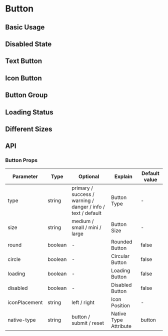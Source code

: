 # Button

## Basic Usage

<demo src="./button/button-base.vue" desc="Use the type, round, and circle attributes to define the style of the button, and you can set the button icon by specifying the icon slot through the template."></demo>

## Disabled State

<demo src="./button/button-disabled.vue" title="Button Unavailable Status" desc="You can use the: disabled attribute to define whether a button is available, which accepts a Boolean value."></demo>

## Text Button

<demo src="./button/button-text.vue" title="Button without border and background color"></demo>

## Icon Button

<demo src="./button/button-icon.vue" title="Buttons with icons can enhance recognition (with text) or save space (without text)" desc="Specify the icon slot through the template, and the icon of the icon can be introduced in ionicons5. With a text button for the icon, whether the button is on the left or right can be set through icon placement."></demo>

## Button Group

<demo src="./button/button-group.vue" title="Appearing as a button group, commonly used in scenarios with multiple similar operations" desc="Use z-button-group tags to nest your buttons."></demo>

## Loading Status

<demo src="./button/button-loading.vue" title="The button is in the loading state" desc="To set it to the loading state, simply set the loading property to true."></demo>

## Different Sizes

<demo src="./button/button-size.vue" title="The Button component provides three sizes in addition to the default values, allowing you to choose the appropriate button size in different scenarios" desc="Additional dimensions: medium, small, mini, configured by setting the size attribute."></demo>

## API

### Button Props

| Parameter     | Type    | Optional                                                     | Explain               | Default value |
| ------------- | ------- | ------------------------------------------------------------ | --------------------- | ------------- |
| type          | string  | primary / success / warning / danger / info / text / default | Button Type           | -             |
| size          | string  | medium / small / mini / large                                | Button Size           | -             |
| round         | boolean | -                                                            | Rounded Button        | false         |
| circle        | boolean | -                                                            | Circular Button       | false         |
| loading       | boolean | -                                                            | Loading Button        | false         |
| disabled      | boolean | -                                                            | Disabled Button       | false         |
| iconPlacement | string  | left / right                                                 | Icon Position         | -             |
| native-type   | string  | button / submit / reset                                      | Native Type Attribute | button        |

<style>

.demo-block .source .demo-group {
  margin-left: 10px;
}

.description {
  padding: 20px;
  box-sizing: border-box;
  border: 1px solid #ebebeb;
  border-radius: 3px;
  font-size: 14px;
  line-height: 22px;
  color: #666;
  word-break: break-word;
  margin: 10px;
  background-color: #fff;
}
</style>
